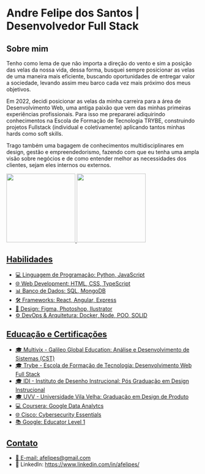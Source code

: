 
# Andre Felipe dos Santos | Desenvolvedor Full Stack

## Sobre mim

Tenho como lema de que não importa a direção do vento e sim a posição das velas da nossa vida, dessa forma, busquei sempre posicionar as velas de uma maneira mais eficiente, buscando oportunidades de entregar valor a sociedade, levando assim meu barco cada vez mais próximo dos meus objetivos.

Em 2022, decidi posicionar as velas da minha carreira para a área de Desenvolvimento Web, uma antiga paixão que vem das minhas primeiras experiências profissionais. Para isso me prepararei adiquirindo conhecimentos na Escola de Formação de Tecnologia TRYBE, construindo projetos Fullstack (individual e coletivamente) aplicando tantos minhas hards como soft skills.

Trago também uma bagagem de conhecimentos multidisciplinares em design, gestão e empreendedorismo, fazendo com que eu tenha uma ampla visão sobre negócios e de como entender melhor as necessidades dos clientes, sejam eles internos ou externos.


<a href="https://github.com/afstudiox"><img height="180em" src="https://github-readme-stats.vercel.app/api?username=afstudiox&show_icons=true&theme=github_dark&include_all_commits=true&count_private=true"/>
<img height="180em" src="https://github-readme-stats.vercel.app/api/top-langs/?username=afstudiox&layout=compact&langs_count=7&theme=github_dark"/>

## Habilidades

- 💻 Linguagem de Programação: Python, JavaScript
- 🌐 Web Development: HTML, CSS, TypeScript
- 📊 Banco de Dados: SQL, MongoDB
- 🛠️ Frameworks: React, Angular, Express
- 🎨 Design: Figma, Photoshop, Ilustrator
- ⚙️ DevOps & Arquitetura: Docker, Node, POO, SOLID

## Educação e Certificações

- 🎓 Multivix - Galileo Global Education: Análise e Desenvolvimento de Sistemas (CST)
- 🎓 Trybe - Escola de Formação de Tecnologia: Desenvolvimento Web Full Stack
- 🎓 IDI - Instituto de Desenho Instrucional: Pós Graduação em Design Instrucional
- 🎓 UVV - Universidade Vila Velha: Graduação em Design de Produto
- 💻 Coursera: Google Data Analytcs
- 🌐 Cisco: Cybersecurity Essentials
- 📚 Google: Educator Level 1 

## Contato
- 📧 E-mail: afelipes@gmail.com
- 💼 LinkedIn: https://www.linkedin.com/in/afelipes/

  
